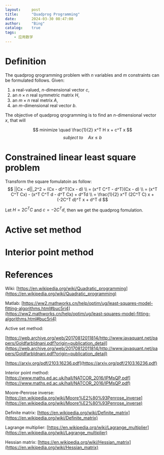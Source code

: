 ```yaml
---
layout:     post
title:      "Quadprog Programming"
date:       2024-03-30 08:47:00
author:     "Bing"
catalog:    true
tags:
    - 应用数学
---
```


# Definition
The quadprog qrogramming problem with $n$ variables and $m$ constraints can be formulated follows. Given:
1. a real-valued, $n$-dimensional vector $c$,
2. an $n \times n$ real symmetric matrix $H$,
3. an $m \times n$ real metrix $A$,
4. an $m$-dimensional real vector $b$.

The objective of quadprog qrogramming is to find an $n$-dimensional vector $x$, that will

$$
   minimize \quad \frac{1}{2} x^T H x + c^T x
$$
$$
    subject \; to \quad Ax \leq b
$$

# Constrained linear least square problem
Transform the square fomulatoin as follow:
$$
    ||Cx - d||_2^2 = (Cx - d)^T(Cx - d) \\
    = (x^T C^T - d^T)(Cx - d) \\
    = (x^T C^T Cx) - (x^T C^T d - d^T Cx) + d^Td \\
    = \frac{1}{2} x^T (2C^T C) x + (-2C^T d)^T x + d^T d
$$

Let $H = 2C^T C$ and $c = -2C^T d$, then we get the quadprog fomulation.

# Active set method

# Interior point method

# References
Wiki: [https://en.wikipedia.org/wiki/Quadratic_programming](https://en.wikipedia.org/wiki/Quadratic_programming)

Matlab: [https://ww2.mathworks.cn/help/optim/ug/least-squares-model-fitting-algorithms.html#buc5ri4](https://ww2.mathworks.cn/help/optim/ug/least-squares-model-fitting-algorithms.html#buc5ri4)

Active set method: 

[https://web.archive.org/web/20170812011814/http://www.javaquant.net/papers/GoldfarbIdnani.pdf?origin=publication_detail](https://web.archive.org/web/20170812011814/http://www.javaquant.net/papers/GoldfarbIdnani.pdf?origin=publication_detail)

[https://arxiv.org/pdf/2103.16236.pdf](https://arxiv.org/pdf/2103.16236.pdf)

Interior point method: [https://www.maths.ed.ac.uk/hall/NATCOR_2016/IPMsQP.pdf](https://www.maths.ed.ac.uk/hall/NATCOR_2016/IPMsQP.pdf)

Moore–Penrose inverse: [https://en.wikipedia.org/wiki/Moore%E2%80%93Penrose_inverse](https://en.wikipedia.org/wiki/Moore%E2%80%93Penrose_inverse)

Definite matrix: [https://en.wikipedia.org/wiki/Definite_matrix](https://en.wikipedia.org/wiki/Definite_matrix)

Lagrange multiplier: [https://en.wikipedia.org/wiki/Lagrange_multiplier](https://en.wikipedia.org/wiki/Lagrange_multiplier)

Hessian matrix: [https://en.wikipedia.org/wiki/Hessian_matrix](https://en.wikipedia.org/wiki/Hessian_matrix)
